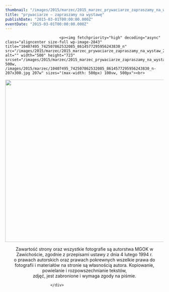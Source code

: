 ```yaml
---
thumbnail: "/images/2015/marzec/2015_marzec_prywaciarze_zapraszamy_na_wystaw_2015_03_prywaciarze_zapraszamy_na_wystaw_10407495_742507862532085_8614577295956243830_n.jpg"
title: "prywaciarze – zapraszamy na wystawę"
publishDate: "2015-03-01T00:00:00.000Z"
eventDate: "2015-03-01T00:00:00.000Z"
---
```


<div class="entry-content">
							
							<p><img fetchpriority="high" decoding="async" class="aligncenter size-full wp-image-2843" title="10407495_742507862532085_8614577295956243830_n" src="/images/2015/marzec/2015_marzec_prywaciarze_zapraszamy_na_wystaw_2015_03_prywaciarze_zapraszamy_na_wystaw_10407495_742507862532085_8614577295956243830_n.jpg" alt="" width="500" height="723" srcset="/images/2015/marzec/2015_marzec_prywaciarze_zapraszamy_na_wystaw_2015_03_prywaciarze_zapraszamy_na_wystaw_10407495_742507862532085_8614577295956243830_n.jpg 500w, /images/2015/marzec/10407495_742507862532085_8614577295956243830_n-207x300.jpg 207w" sizes="(max-width: 500px) 100vw, 500px"><br>
<img decoding="async" class="aligncenter size-full wp-image-2844" title="11073428_742507829198755_5349214923448284021_n" src="/images/2015/marzec/2015_marzec_prywaciarze_zapraszamy_na_wystaw_2015_03_prywaciarze_zapraszamy_na_wystaw_11073428_742507829198755_5349214923448284021_n.jpg" alt="" width="800" height="515" srcset="/images/2015/marzec/2015_marzec_prywaciarze_zapraszamy_na_wystaw_2015_03_prywaciarze_zapraszamy_na_wystaw_11073428_742507829198755_5349214923448284021_n.jpg 800w, /images/2015/marzec/11073428_742507829198755_5349214923448284021_n-300x193.jpg 300w" sizes="(max-width: 800px) 100vw, 800px"></p>
<p style="text-align: center;">Zawartość strony oraz wszystkie fotografie są autorstwa MGOK w Zawichoście, zgodnie z przepisami ustawy z dnia 4 lutego 1994 r.<br>
o prawach autorskich oraz prawach pokrewnych wszelkie prawa do fotografii i materiałów na stronie są własnością autora. Kopiowanie, powielanie i rozpowszechnianie tekstów,<br>
zdjęć, jest zabronione i wymaga zgody na piśmie.</p>
						
						</div>
